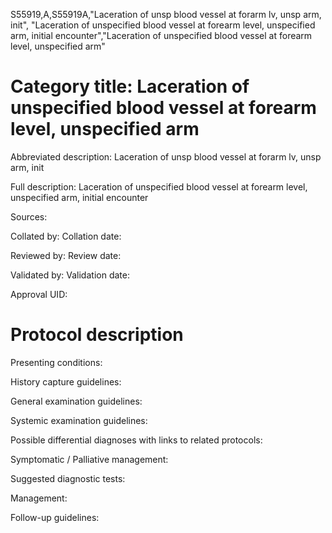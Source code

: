 S55919,A,S55919A,"Laceration of unsp blood vessel at forarm lv, unsp arm, init", "Laceration of unspecified blood vessel at forearm level, unspecified arm, initial encounter","Laceration of unspecified blood vessel at forearm level, unspecified arm"
# Category title: Laceration of unspecified blood vessel at forearm level, unspecified arm

Abbreviated description: Laceration of unsp blood vessel at forarm lv, unsp arm, init

Full description: Laceration of unspecified blood vessel at forearm level, unspecified arm, initial encounter

Sources:

Collated by:
Collation date:

Reviewed by:
Review date:

Validated by:
Validation date:

Approval UID:

# Protocol description

Presenting conditions:

History capture guidelines:

General examination guidelines:

Systemic examination guidelines:

Possible differential diagnoses with links to related protocols:

Symptomatic / Palliative management:

Suggested diagnostic tests:

Management:

Follow-up guidelines:
